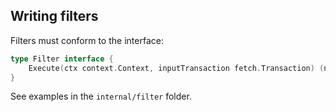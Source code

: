 ## Writing filters

Filters must conform to the interface:

```go
type Filter interface {
	Execute(ctx context.Context, inputTransaction fetch.Transaction) (next bool, err error)
}
```

See examples in the `internal/filter` folder.
